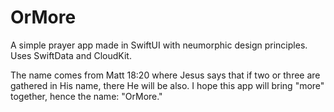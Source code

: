 # OrMore
A simple prayer app made in SwiftUI with neumorphic design principles. Uses SwiftData and CloudKit.

The name comes from Matt 18:20 where Jesus says that if two or three are gathered in His name, there He will be also. I hope this app will bring "more" together, hence the name: "OrMore." 
